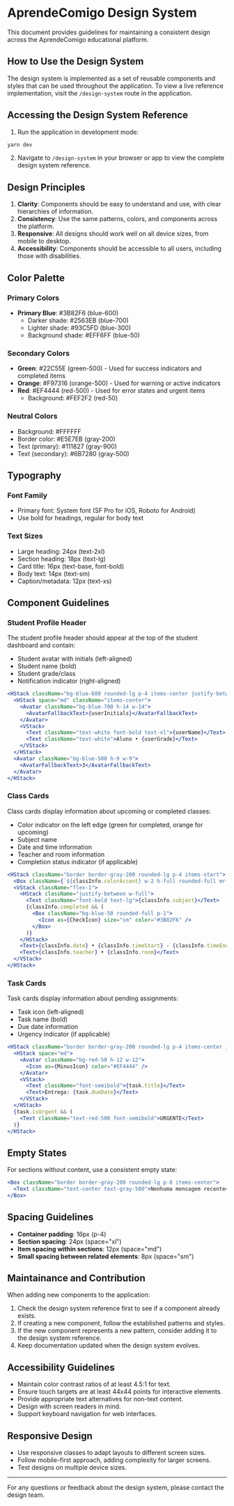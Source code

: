 # AprendeComigo Design System

This document provides guidelines for maintaining a consistent design across the AprendeComigo educational platform.

## How to Use the Design System

The design system is implemented as a set of reusable components and styles that can be used throughout the application. To view a live reference implementation, visit the `/design-system` route in the application.

## Accessing the Design System Reference

1. Run the application in development mode:

```bash
yarn dev
```

2. Navigate to `/design-system` in your browser or app to view the complete design system reference.

## Design Principles

1. **Clarity**: Components should be easy to understand and use, with clear hierarchies of information.
2. **Consistency**: Use the same patterns, colors, and components across the platform.
3. **Responsive**: All designs should work well on all device sizes, from mobile to desktop.
4. **Accessibility**: Components should be accessible to all users, including those with disabilities.

## Color Palette

### Primary Colors

- **Primary Blue**: #3B82F6 (blue-600)
  - Darker shade: #2563EB (blue-700)
  - Lighter shade: #93C5FD (blue-300)
  - Background shade: #EFF6FF (blue-50)

### Secondary Colors

- **Green**: #22C55E (green-500) - Used for success indicators and completed items
- **Orange**: #F97316 (orange-500) - Used for warning or active indicators
- **Red**: #EF4444 (red-500) - Used for error states and urgent items
  - Background: #FEF2F2 (red-50)

### Neutral Colors

- Background: #FFFFFF
- Border color: #E5E7EB (gray-200)
- Text (primary): #111827 (gray-900)
- Text (secondary): #6B7280 (gray-500)

## Typography

### Font Family

- Primary font: System font (SF Pro for iOS, Roboto for Android)
- Use bold for headings, regular for body text

### Text Sizes

- Large heading: 24px (text-2xl)
- Section heading: 18px (text-lg)
- Card title: 16px (text-base, font-bold)
- Body text: 14px (text-sm)
- Caption/metadata: 12px (text-xs)

## Component Guidelines

### Student Profile Header

The student profile header should appear at the top of the student dashboard and contain:

- Student avatar with initials (left-aligned)
- Student name (bold)
- Student grade/class
- Notification indicator (right-aligned)

```jsx
<HStack className="bg-blue-600 rounded-lg p-4 items-center justify-between">
  <HStack space="md" className="items-center">
    <Avatar className="bg-blue-700 h-14 w-14">
      <AvatarFallbackText>{userInitials}</AvatarFallbackText>
    </Avatar>
    <VStack>
      <Text className="text-white font-bold text-xl">{userName}</Text>
      <Text className="text-white">Aluno • {userGrade}</Text>
    </VStack>
  </HStack>
  <Avatar className="bg-blue-500 h-9 w-9">
    <AvatarFallbackText>3</AvatarFallbackText>
  </Avatar>
</HStack>
```

### Class Cards

Class cards display information about upcoming or completed classes:

- Color indicator on the left edge (green for completed, orange for upcoming)
- Subject name
- Date and time information
- Teacher and room information
- Completion status indicator (if applicable)

```jsx
<HStack className="border border-gray-200 rounded-lg p-4 items-start">
  <Box className={`${classInfo.colorAccent} w-2 h-full rounded-full mr-4 self-stretch`} />
  <VStack className="flex-1">
    <HStack className="justify-between w-full">
      <Text className="font-bold text-lg">{classInfo.subject}</Text>
      {classInfo.completed && (
        <Box className="bg-blue-50 rounded-full p-1">
          <Icon as={CheckIcon} size="sm" color="#3B82F6" />
        </Box>
      )}
    </HStack>
    <Text>{classInfo.date} • {classInfo.timeStart} - {classInfo.timeEnd}</Text>
    <Text>{classInfo.teacher} • {classInfo.room}</Text>
  </VStack>
</HStack>
```

### Task Cards

Task cards display information about pending assignments:

- Task icon (left-aligned)
- Task name (bold)
- Due date information
- Urgency indicator (if applicable)

```jsx
<HStack className="border border-gray-200 rounded-lg p-4 items-center justify-between">
  <HStack space="md">
    <Avatar className="bg-red-50 h-12 w-12">
      <Icon as={MinusIcon} color="#EF4444" />
    </Avatar>
    <VStack>
      <Text className="font-semibold">{task.title}</Text>
      <Text>Entrega: {task.dueDate}</Text>
    </VStack>
  </HStack>
  {task.isUrgent && (
    <Text className="text-red-500 font-semibold">URGENTE</Text>
  )}
</HStack>
```

## Empty States

For sections without content, use a consistent empty state:

```jsx
<Box className="border border-gray-200 rounded-lg p-8 items-center">
  <Text className="text-center text-gray-500">Nenhuma mensagem recente</Text>
</Box>
```

## Spacing Guidelines

- **Container padding**: 16px (p-4)
- **Section spacing**: 24px (space="xl")
- **Item spacing within sections**: 12px (space="md")
- **Small spacing between related elements**: 8px (space="sm")

## Maintainance and Contribution

When adding new components to the application:

1. Check the design system reference first to see if a component already exists.
2. If creating a new component, follow the established patterns and styles.
3. If the new component represents a new pattern, consider adding it to the design system reference.
4. Keep documentation updated when the design system evolves.

## Accessibility Guidelines

- Maintain color contrast ratios of at least 4.5:1 for text.
- Ensure touch targets are at least 44x44 points for interactive elements.
- Provide appropriate text alternatives for non-text content.
- Design with screen readers in mind.
- Support keyboard navigation for web interfaces.

## Responsive Design

- Use responsive classes to adapt layouts to different screen sizes.
- Follow mobile-first approach, adding complexity for larger screens.
- Test designs on multiple device sizes.

---

For any questions or feedback about the design system, please contact the design team.
